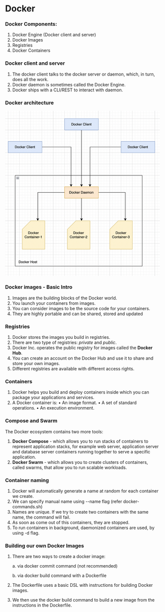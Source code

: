 # Docker

### Docker Components:
1. Docker Engine (Docker client and server)
2. Docker Images
3. Registries
4. Docker Containers

### Docker client and server
1. The docker client talks to the docker server or daemon, which, in turn, does all the work.
2. Docker daemon is sometimes called the Docker Engine.
3. Docker ships with a CLI/REST to interact with daemon.

### Docker architecture
![Architecture](src/main/resources/docker_arch.png)

### Docker images - Basic Intro
1. Images are the building blocks of the Docker world.
2. You launch your containers from images.
3. You can consider images to be the source code for your containers.
4. They are highly portable and can be shared, stored and updated

### Registries
1. Docker stores the images you build in registries.
2. There are two type of registries: *private* and *public*.
3. Docker Inc. operates the public registry for images called the **Docker Hub**.
4. You can create an account on the Docker Hub and use it to share and store your own images.
5. Different registries are available with different access rights.

### Containers
1. Docker helps you build and deploy containers inside which you can package your applications and services.
2. A Docker container is:
      • An image format.
      • A set of standard operations. 
      • An execution environment.

### Compose and Swarm
The Docker ecosystem contains two more tools:
1. **Docker Compose** - which allows you to run stacks of containers to represent application stacks, for example web server, application server and database server containers running together to serve a specific application.
2. **Docker Swarm** - which allows you to create clusters of containers, called swarms, that allow you to run scalable workloads.

### Container naming
1. Docker will automatically generate a name at random for each container we create.
2. We can specify manual name using --name flag (refer docker-commands.sh)
3. Names are unique. If we try to create two containers with the same name, the command will fail.
4. As soon as come out of this containers, they are stopped.
5. To run containers in background, daemonized containers are used, by using -d flag.

### Building our own Docker Images
1. There are two ways to create a docker image:

      a. via docker commit command (not recommended)

      b. via docker build command with a Dockerfile
2. The Dockerfile uses a basic DSL with instructions for building Docker images.
3. We then use the docker build command to build a new image from the instructions in the Dockerfile.
